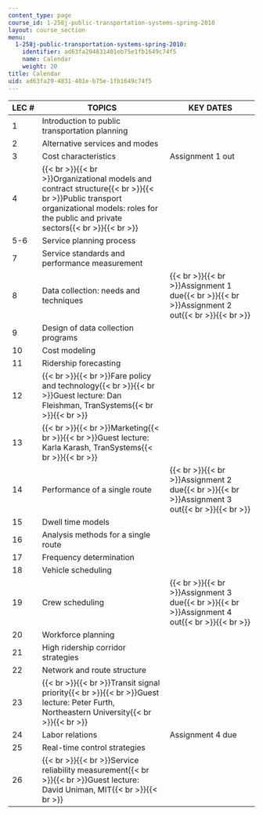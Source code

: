```yaml
---
content_type: page
course_id: 1-258j-public-transportation-systems-spring-2010
layout: course_section
menu:
  1-258j-public-transportation-systems-spring-2010:
    identifier: ad63fa294831401eb75e1fb1649c74f5
    name: Calendar
    weight: 20
title: Calendar
uid: ad63fa29-4831-401e-b75e-1fb1649c74f5
---
```


| LEC # | TOPICS | KEY DATES |
| --- | --- | --- |
| 1 | Introduction to public transportation planning |   |
| 2 | Alternative services and modes |   |
| 3 | Cost characteristics | Assignment 1 out |
| 4 | {{< br >}}{{< br >}}Organizational models and contract structure{{< br >}}{{< br >}}Public transport organizational models: roles for the public and private sectors{{< br >}}{{< br >}} |   |
| 5-6 | Service planning process |   |
| 7 | Service standards and performance measurement |   |
| 8 | Data collection: needs and techniques | {{< br >}}{{< br >}}Assignment 1 due{{< br >}}{{< br >}}Assignment 2 out{{< br >}}{{< br >}} |
| 9 | Design of data collection programs |   |
| 10 | Cost modeling |   |
| 11 | Ridership forecasting |   |
| 12 | {{< br >}}{{< br >}}Fare policy and technology{{< br >}}{{< br >}}Guest lecture: Dan Fleishman, TranSystems{{< br >}}{{< br >}} |   |
| 13 | {{< br >}}{{< br >}}Marketing{{< br >}}{{< br >}}Guest lecture: Karla Karash, TranSystems{{< br >}}{{< br >}} |   |
| 14 | Performance of a single route | {{< br >}}{{< br >}}Assignment 2 due{{< br >}}{{< br >}}Assignment 3 out{{< br >}}{{< br >}} |
| 15 | Dwell time models |   |
| 16 | Analysis methods for a single route |   |
| 17 | Frequency determination |   |
| 18 | Vehicle scheduling |   |
| 19 | Crew scheduling | {{< br >}}{{< br >}}Assignment 3 due{{< br >}}{{< br >}}Assignment 4 out{{< br >}}{{< br >}} |
| 20 | Workforce planning |   |
| 21 | High ridership corridor strategies |   |
| 22 | Network and route structure |   |
| 23 | {{< br >}}{{< br >}}Transit signal priority{{< br >}}{{< br >}}Guest lecture: Peter Furth, Northeastern University{{< br >}}{{< br >}} |   |
| 24 | Labor relations | Assignment 4 due |
| 25 | Real-time control strategies |   |
| 26 | {{< br >}}{{< br >}}Service reliability measurement{{< br >}}{{< br >}}Guest lecture: David Uniman, MIT{{< br >}}{{< br >}} |